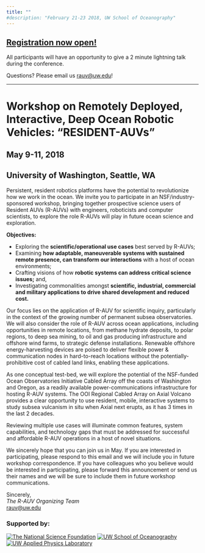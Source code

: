 ```yaml
---
title: ""
#description: "February 21-23 2018, UW School of Oceanography"
---
```


## [Registration now open!](https://form.jotform.com/80745900013145)

All participants will have an opportunity to give a 2 minute lightning talk during the conference.

Questions?   Please email us [rauv@uw.edu](rauv@uw.edu)!

----


# Workshop on Remotely Deployed, Interactive, Deep Ocean Robotic Vehicles: “RESIDENT-AUVs”

## May 9-11, 2018
## University of Washington, Seattle, WA


Persistent, resident robotics platforms have the potential to revolutionize how we work in the ocean. We invite you to participate in an NSF/industry-sponsored workshop, bringing together prospective science users of Resident AUVs (R-AUVs) with engineers, roboticists and computer scientists, to explore the role R-AUVs will play in future ocean science and exploration.

__Objectives:__

* Exploring the __scientific/operational use cases__ best served by R-AUVs;
* Examining __how adaptable, maneuverable systems with sustained remote presence, can transform our interactions__ with a host of ocean environments;
* Crafting visions of how __robotic systems can address critical science issues;__ and,
* Investigating commonalities amongst __scientific, industrial, commercial and military applications to drive shared development and reduced cost.__


Our focus lies on the application of R-AUV for scientific inquiry, particularly in the context of the growing number of permanent subsea observatories.  We will also consider the role of R-AUV across ocean applications, including opportunities in remote locations, from methane hydrate deposits, to polar regions, to deep sea mining, to oil and gas producing infrastructure and offshore wind farms, to strategic defense installations. Renewable offshore energy-harvesting devices are poised to deliver flexible power & communication nodes in hard-to-reach locations without the potentially-prohibitive cost of cabled land links, enabling these applications.

As one conceptual test-bed, we will explore the potential of the NSF-funded Ocean Observatories Initiative Cabled Array off the coasts of Washington and Oregon, as a readily available power-communications infrastructure for hosting R-AUV systems. The OOI Regional Cabled Array on Axial Volcano provides a clear opportunity to use resident, mobile, interactive systems to study subsea vulcanism in situ when Axial next erupts, as it has 3 times in the last 2 decades.

<!-- (See Manalang and Delaney, 2016 Attached) -->

Reviewing multiple use cases will illuminate common features, system capabilities, and technology gaps that must be addressed for successful and affordable R-AUV operations in a host of novel situations.

We sincerely hope that you can join us in May. If you are interested in participating, please respond to this email and we will include you in future workshop correspondence. If you have colleagues who you believe would be interested in participating, please forward this announcement or send us their names and we will be sure to include them in future workshop communications.

Sincerely,<br>
_The R-AUV Organizing Team_<br>
[rauv@uw.edu](mailto:rauv@uw.edu)


### Supported by:

[![The National Science Foundation](images/nsf_logo.png)](https://www.nsf.gov)
[![UW School of Oceanography](images/ocean-logo-banner.jpg)](https://www.ocean.washington.edu/)
[![UW Applied Physics Laboratory](images/apl-uw_stacked_black.png)](http://www.apl.washington.edu/)
